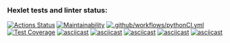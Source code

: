 ### Hexlet tests and linter status:
[![Actions Status](https://github.com/Detya9/python-project-50/actions/workflows/hexlet-check.yml/badge.svg)](https://github.com/Detya9/python-project-50/actions)
[![Maintainability](https://api.codeclimate.com/v1/badges/add64477968235a49633/maintainability)](https://codeclimate.com/github/Detya9/python-project-50/maintainability
)
[![.github/workflows/pythonCI.yml](https://github.com/Detya9/python-project-50/actions/workflows/pythonCI.yml/badge.svg)](https://github.com/Detya9/python-project-50/actions/workflows/pythonCI.yml)
[![Test Coverage](https://api.codeclimate.com/v1/badges/add64477968235a49633/test_coverage)](https://codeclimate.com/github/Detya9/python-project-50/test_coverage)
[![asciicast](https://asciinema.org/a/h5LuF53hGP7AdJa7IbHZhpxAt.svg)](https://asciinema.org/a/h5LuF53hGP7AdJa7IbHZhpxAt)
[![asciicast](https://asciinema.org/a/JF0OO5q4cgi67mHuTmjwKuFiU.svg)](https://asciinema.org/a/JF0OO5q4cgi67mHuTmjwKuFiU)
[![asciicast](https://asciinema.org/a/RWoCCT93Tnb29piv3G8aXSvnq.svg)](https://asciinema.org/a/RWoCCT93Tnb29piv3G8aXSvnq)
[![asciicast](https://asciinema.org/a/UWf2eRpn2X8XVdlWTzBJOxfp4.svg)](https://asciinema.org/a/UWf2eRpn2X8XVdlWTzBJOxfp4)
[![asciicast](https://asciinema.org/a/lN413Zps56PRpE4VhqimjU2p5.svg)](https://asciinema.org/a/lN413Zps56PRpE4VhqimjU2p5)
